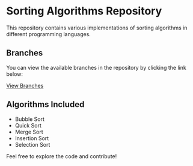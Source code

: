 # Sorting Algorithms Repository

This repository contains various implementations of sorting algorithms in different programming languages.

## Branches

You can view the available branches in the repository by clicking the link below:

[View Branches](https://github.com/Maheshtippanu/Sorting/branches)

## Algorithms Included

- Bubble Sort
- Quick Sort
- Merge Sort
- Insertion Sort
- Selection Sort

Feel free to explore the code and contribute!
